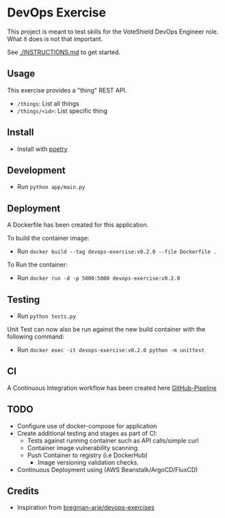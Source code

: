# DevOps Exercise

This project is meant to test skills for the VoteShield DevOps Engineer role. What it does is not that important.

See [./INSTRUCTIONS.md](./INSTRUCTIONS.md) to get started.

## Usage

This exercise provides a "thing" REST API.

- `/things`: List all things
- `/things/<id>`: List specific thing

## Install

- Install with [poetry](https://python-poetry.org/)

## Development

- Run `python app/main.py`

## Deployment

A Dockerfile has been created for this application.

To build the container image:

- Run `docker build --tag devops-exercise:v0.2.0 --file Dockerfile .`

To Run the container:

- Run `docker run -d -p 5000:5000 devops-exercise:v0.2.0`

## Testing

- Run `python tests.py`

Unit Test can now also be run against the new build container with the following command:

- Run `docker exec -it devops-exercise:v0.2.0 python -m unittest`

## CI

A Continuous Integration workflow has been created here [GitHub-Pipeline](./.github/workflows/ci.yml)

## TODO

- Configure use of docker-compose for application
- Create additional testing and stages as part of CI:
    - Tests against running container such as API calls/simple curl
    - Container image vulnerability scanning.
    - Push Container to registry (i.e DockerHub)
        - Image versioning validation checks.
- Continuous Deployment using (AWS Beanstalk/ArgoCD/FluxCD)

## Credits

- Inspiration from [bregman-arie/devops-exercises](https://github.com/bregman-arie/devops-exercises)
